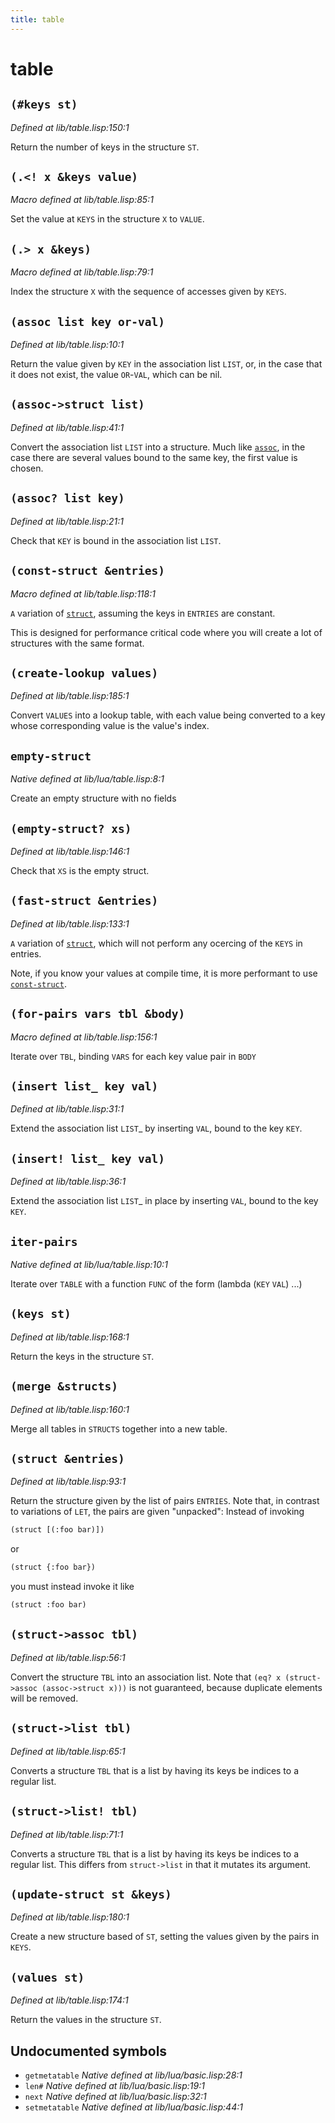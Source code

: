 ```yaml
---
title: table
---
```

# table
## `(#keys st)`
*Defined at lib/table.lisp:150:1*

Return the number of keys in the structure `ST`.

## `(.<! x &keys value)`
*Macro defined at lib/table.lisp:85:1*

Set the value at `KEYS` in the structure `X` to `VALUE`.

## `(.> x &keys)`
*Macro defined at lib/table.lisp:79:1*

Index the structure `X` with the sequence of accesses given by `KEYS`.

## `(assoc list key or-val)`
*Defined at lib/table.lisp:10:1*

Return the value given by `KEY` in the association list `LIST`, or, in the
case that it does not exist, the value `OR`-`VAL`, which can be nil.

## `(assoc->struct list)`
*Defined at lib/table.lisp:41:1*

Convert the association list `LIST` into a structure. Much like
[`assoc`](lib.table.md#assoc-list-key-or-val), in the case there are several values bound to the same key,
the first value is chosen.

## `(assoc? list key)`
*Defined at lib/table.lisp:21:1*

Check that `KEY` is bound in the association list `LIST`.

## `(const-struct &entries)`
*Macro defined at lib/table.lisp:118:1*

`A` variation of [`struct`](lib.table.md#struct-entries), assuming the keys in `ENTRIES` are constant.

This is designed for performance critical code where you will create a
lot of structures with the same format.

## `(create-lookup values)`
*Defined at lib/table.lisp:185:1*

Convert `VALUES` into a lookup table, with each value being converted to
a key whose corresponding value is the value's index.

## `empty-struct`
*Native defined at lib/lua/table.lisp:8:1*

Create an empty structure with no fields

## `(empty-struct? xs)`
*Defined at lib/table.lisp:146:1*

Check that `XS` is the empty struct.

## `(fast-struct &entries)`
*Defined at lib/table.lisp:133:1*

`A` variation of [`struct`](lib.table.md#struct-entries), which will not perform any ocercing of the
`KEYS` in entries.

Note, if you know your values at compile time, it is more performant
to use [`const-struct`](lib.table.md#const-struct-entries).

## `(for-pairs vars tbl &body)`
*Macro defined at lib/table.lisp:156:1*

Iterate over `TBL`, binding `VARS` for each key value pair in `BODY`

## `(insert list_ key val)`
*Defined at lib/table.lisp:31:1*

Extend the association list `LIST`_ by inserting `VAL`, bound to the key
`KEY`.

## `(insert! list_ key val)`
*Defined at lib/table.lisp:36:1*

Extend the association list `LIST`_ in place by inserting `VAL`, bound to
the key `KEY`.

## `iter-pairs`
*Native defined at lib/lua/table.lisp:10:1*

Iterate over `TABLE` with a function `FUNC` of the form (lambda (`KEY` `VAL`) ...)

## `(keys st)`
*Defined at lib/table.lisp:168:1*

Return the keys in the structure `ST`.

## `(merge &structs)`
*Defined at lib/table.lisp:160:1*

Merge all tables in `STRUCTS` together into a new table.

## `(struct &entries)`
*Defined at lib/table.lisp:93:1*

Return the structure given by the list of pairs `ENTRIES`. Note that, in
contrast to variations of `LET`, the pairs are given "unpacked":
Instead of invoking

```cl
(struct [(:foo bar)])
```
or
```cl
(struct {:foo bar})
```
you must instead invoke it like
```cl
(struct :foo bar)
```

## `(struct->assoc tbl)`
*Defined at lib/table.lisp:56:1*

Convert the structure `TBL` into an association list. Note that
`(eq? x (struct->assoc (assoc->struct x)))` is not guaranteed,
because duplicate elements will be removed.

## `(struct->list tbl)`
*Defined at lib/table.lisp:65:1*

Converts a structure `TBL` that is a list by having its keys be indices
to a regular list.

## `(struct->list! tbl)`
*Defined at lib/table.lisp:71:1*

Converts a structure `TBL` that is a list by having its keys be indices
to a regular list. This differs from `struct->list` in that it mutates
its argument.

## `(update-struct st &keys)`
*Defined at lib/table.lisp:180:1*

Create a new structure based of `ST`, setting the values given by the
pairs in `KEYS`.

## `(values st)`
*Defined at lib/table.lisp:174:1*

Return the values in the structure `ST`.

## Undocumented symbols
 - `getmetatable` *Native defined at lib/lua/basic.lisp:28:1*
 - `len#` *Native defined at lib/lua/basic.lisp:19:1*
 - `next` *Native defined at lib/lua/basic.lisp:32:1*
 - `setmetatable` *Native defined at lib/lua/basic.lisp:44:1*
